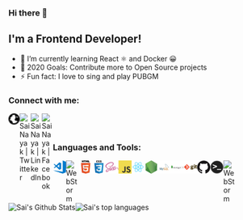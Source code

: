 ### Hi there 👋

## I'm a Frontend Developer!
- 🌱 I’m currently learning React ⚛️ and Docker 😀
- 🥅 2020 Goals: Contribute more to Open Source projects
- ⚡ Fun fact: I love to sing and play PUBGM
<!-- - ⚡ Fun fact: ... -->

### Connect with me:

[<img align="left" alt="sainayak.com" width="22px" src="https://raw.githubusercontent.com/iconic/open-iconic/master/svg/globe.svg" />](https://sainayak.com)
[<img align="left" alt="Sai Nayak | Twitter" width="22px" src="https://cdn.jsdelivr.net/npm/simple-icons@v3/icons/twitter.svg" />](https://twitter.com/sai_1503)
[<img align="left" alt="Sai Nayak | LinkedIn" width="22px" src="https://cdn.jsdelivr.net/npm/simple-icons@v3/icons/linkedin.svg" />](https://www.linkedin.com/in/sainayak/)
[<img align="left" alt="Sai Nayak | Facebook" width="22px" src="https://cdn.jsdelivr.net/npm/simple-icons@v3/icons/facebook.svg" />](https://www.facebook.com/saiprasad.nayak.73700/)

<br />
<br />

### Languages and Tools:

<img align="left" alt="Visual Studio Code" width="26px" src="https://raw.githubusercontent.com/github/explore/80688e429a7d4ef2fca1e82350fe8e3517d3494d/topics/visual-studio-code/visual-studio-code.png" />
<img align="left" alt="WebStorm" width="26px" src="https://encrypted-tbn0.gstatic.com/images?q=tbn%3AANd9GcTTVcX-esfYGsaiO54supgwrCKQ7jULxn9Njg&usqp=CAU" />
<img align="left" alt="HTML5" width="26px" src="https://raw.githubusercontent.com/github/explore/80688e429a7d4ef2fca1e82350fe8e3517d3494d/topics/html/html.png" />
<img align="left" alt="CSS3" width="26px" src="https://raw.githubusercontent.com/github/explore/80688e429a7d4ef2fca1e82350fe8e3517d3494d/topics/css/css.png" />
<img align="left" alt="Sass" width="26px" src="https://raw.githubusercontent.com/github/explore/80688e429a7d4ef2fca1e82350fe8e3517d3494d/topics/sass/sass.png" />
<img align="left" alt="JavaScript" width="26px" src="https://raw.githubusercontent.com/github/explore/80688e429a7d4ef2fca1e82350fe8e3517d3494d/topics/javascript/javascript.png" />
<img align="left" alt="React" width="26px" src="https://raw.githubusercontent.com/github/explore/80688e429a7d4ef2fca1e82350fe8e3517d3494d/topics/react/react.png" />
<img align="left" alt="Node.js" width="26px" src="https://raw.githubusercontent.com/github/explore/80688e429a7d4ef2fca1e82350fe8e3517d3494d/topics/nodejs/nodejs.png" />
<img align="left" alt="MySQL" width="26px" src="https://raw.githubusercontent.com/github/explore/80688e429a7d4ef2fca1e82350fe8e3517d3494d/topics/mysql/mysql.png" />
<img align="left" alt="MongoDB" width="26px" src="https://raw.githubusercontent.com/github/explore/80688e429a7d4ef2fca1e82350fe8e3517d3494d/topics/mongodb/mongodb.png" />
<img align="left" alt="Git" width="26px" src="https://raw.githubusercontent.com/github/explore/80688e429a7d4ef2fca1e82350fe8e3517d3494d/topics/git/git.png" />
<img align="left" alt="GitHub" width="26px" src="https://raw.githubusercontent.com/github/explore/78df643247d429f6cc873026c0622819ad797942/topics/github/github.png" />
<img align="left" alt="Bash" width="26px" src="https://raw.githubusercontent.com/github/explore/80688e429a7d4ef2fca1e82350fe8e3517d3494d/topics/terminal/terminal.png" />
<img align="left" alt="WebStorm" width="26px" src="https://encrypted-tbn0.gstatic.com/images?q=tbn%3AANd9GcSppuw8ohtvgj4w9I92YL4OlQHKozsCSzsQvQ&usqp=CAU" />

<br />
<br />

<img align="left" alt="Sai's Github Stats" src="https://github-readme-stats.saiprasadnayak6858.vercel.app/api?username=saiprasadnayak6858&show_icons=true&theme=vue" />

<img align="left" alt="Sai's top languages" src="https://github-readme-stats.saiprasadnayak6858.vercel.app/api/top-langs?username=saiprasadnayak6858&layout=compact&hide=tsql&card_width=260" />




